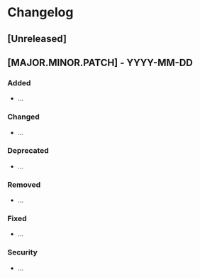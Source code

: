 # Changelog

## [Unreleased]

## [MAJOR.MINOR.PATCH] - YYYY-MM-DD

### Added

- ...

### Changed

- ...

### Deprecated

- ...

### Removed

- ...

### Fixed

- ...

### Security

- ...
